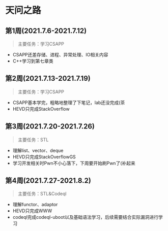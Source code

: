 # 天问之路

## 第1周(2021.7.6-2021.7.12)

> 主要任务：学习CSAPP

- CSAPP还差存储、进程、异常处理、IO相关内容
- C++学习到第七章类

## 第2周(2021.7.13-2021.7.19)

> 主要任务：学习CSAPP

- CSAPP基本学完，粗略地整理了下笔记，lab还没完成(茶
- HEVD只完成StackOverflow

## 第3周(2021.7.20-2021.7.26)

> 主要任务：STL

- 理解list、vector、deque
- HEVD只完成StackOverflowGS
- 学习开发相关时Pwn不小心落下，下周要开始刷Pwn了(补起来

## 第4周(2021.7.27-2021.8.2)

> 主要任务：STL&Codeql

- 理解functor、adaptor
- HEVD只完成WWW
- codeql完成codeql-uboot以及基础语法学习，后续需要结合实际漏洞进行学习
